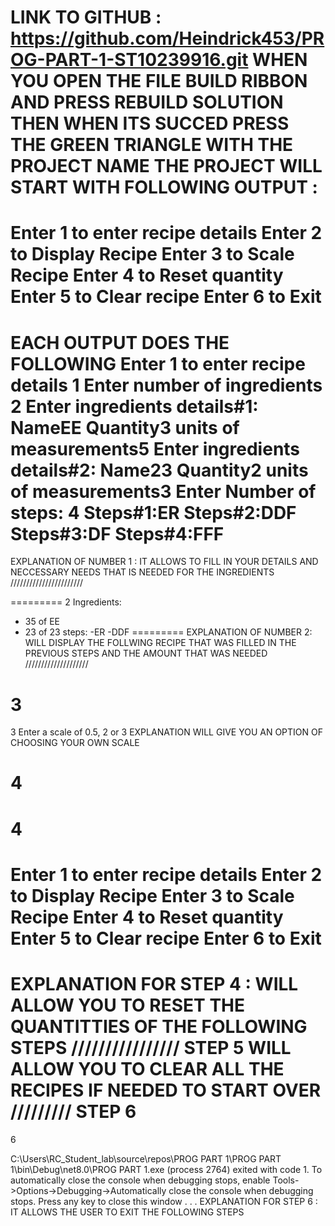 LINK TO GITHUB : https://github.com/Heindrick453/PROG-PART-1-ST10239916.git
WHEN YOU OPEN THE FILE 
BUILD RIBBON AND PRESS REBUILD SOLUTION THEN WHEN ITS SUCCED PRESS THE GREEN TRIANGLE WITH THE PROJECT NAME 
THE PROJECT WILL START WITH FOLLOWING OUTPUT :
=========
Enter 1 to enter recipe details
Enter 2 to Display Recipe
Enter 3 to Scale Recipe
Enter 4 to Reset quantity
Enter 5 to Clear recipe
Enter 6 to Exit
=========

EACH OUTPUT DOES THE FOLLOWING 
Enter 1 to enter recipe details
1
Enter number of ingredients
2
Enter ingredients details#1:
NameEE
Quantity3
units of measurements5
Enter ingredients details#2:
Name23
Quantity2
units of measurements3
Enter Number of steps:
4
Steps#1:ER
Steps#2:DDF
Steps#3:DF
Steps#4:FFF
=========
EXPLANATION OF NUMBER 1 : IT ALLOWS TO FILL IN YOUR DETAILS AND NECCESSARY NEEDS THAT IS NEEDED FOR THE INGREDIENTS 
///////////////////////

=========
2
Ingredients:
- 35 of EE
- 23 of 23
steps:
-ER
-DDF
=========
EXPLANATION OF NUMBER  2: WILL DISPLAY THE FOLLWING RECIPE THAT WAS FILLED IN THE PREVIOUS STEPS AND THE AMOUNT THAT WAS NEEDED 
////////////////////


3
=========
3
Enter a scale of 0.5, 2 or 3
EXPLANATION WILL GIVE YOU AN OPTION OF CHOOSING YOUR OWN SCALE

4
=========
4
=========
Enter 1 to enter recipe details
Enter 2 to Display Recipe
Enter 3 to Scale Recipe
Enter 4 to Reset quantity
Enter 5 to Clear recipe
Enter 6 to Exit
=========
EXPLANATION FOR STEP 4 : WILL ALLOW YOU TO RESET THE QUANTITTIES OF THE FOLLOWING STEPS 
////////////////
STEP 5 
WILL ALLOW YOU TO CLEAR ALL THE RECIPES IF NEEDED TO START OVER 
/////////
STEP 6 
=========
6

C:\Users\RC_Student_lab\source\repos\PROG PART 1\PROG PART 1\bin\Debug\net8.0\PROG PART 1.exe (process 2764) exited with code 1.
To automatically close the console when debugging stops, enable Tools->Options->Debugging->Automatically close the console when debugging stops.
Press any key to close this window . . .
EXPLANATION FOR STEP 6 : IT ALLOWS THE USER TO EXIT THE FOLLOWING STEPS 


